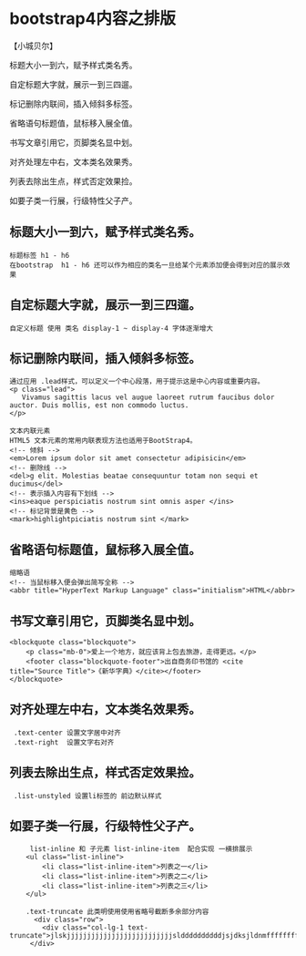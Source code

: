# bootstrap4内容之排版
【小城贝尔】

标题大小一到六，赋予样式类名秀。

自定标题大字就，展示一到三四遛。

标记删除内联间，插入倾斜多标签。

省略语句标题值，鼠标移入展全值。

书写文章引用它，页脚类名显中划。

对齐处理左中右，文本类名效果秀。

列表去除出生点，样式否定效果捡。

如要子类一行展，行级特性父子产。

## 标题大小一到六，赋予样式类名秀。
    标题标签 h1 - h6 
    在bootstrap  h1 - h6 还可以作为相应的类名一旦给某个元素添加便会得到对应的展示效果
## 自定标题大字就，展示一到三四遛。
    自定义标题 使用 类名 display-1 ~ display-4 字体逐渐增大
## 标记删除内联间，插入倾斜多标签。
    通过应用 .lead样式，可以定义一个中心段落，用于提示这是中心内容或重要内容。
    <p class="lead">
       Vivamus sagittis lacus vel augue laoreet rutrum faucibus dolor auctor. Duis mollis, est non commodo luctus.
    </p>

    文本内联元素
    HTML5 文本元素的常用内联表现方法也适用于BootStrap4。
    <!-- 倾斜 -->
    <em>Lorem ipsum dolor sit amet consectetur adipisicin</em>
    <!-- 删除线 -->
    <del>g elit. Molestias beatae consequuntur totam non sequi et ducimus</del>
    <!-- 表示插入内容有下划线 -->
    <ins>eaque perspiciatis nostrum sint omnis asper </ins>
    <!-- 标记背景是黄色 -->
    <mark>highlightpiciatis nostrum sint </mark>
## 省略语句标题值，鼠标移入展全值。
    缩略语
    <!-- 当鼠标移入便会弹出简写全称 -->
    <abbr title="HyperText Markup Language" class="initialism">HTML</abbr>
## 书写文章引用它，页脚类名显中划。
    <blockquote class="blockquote">
        <p class="mb-0">爱上一个地方，就应该背上包去旅游，走得更远。</p>
        <footer class="blockquote-footer">出自商务印书馆的 <cite title="Source Title">《新华字典》</cite></footer>
    </blockquote>
## 对齐处理左中右，文本类名效果秀。
     .text-center 设置文字居中对齐
     .text-right  设置文字右对齐
## 列表去除出生点，样式否定效果捡。
     .list-unstyled 设置li标签的 前边默认样式 
## 如要子类一行展，行级特性父子产。
         list-inline 和 子元素 list-inline-item  配合实现 一横排展示
        <ul class="list-inline">
            <li class="list-inline-item">列表之一</li>
            <li class="list-inline-item">列表之二</li>
            <li class="list-inline-item">列表之三</li>
        </ul>
       
        .text-truncate 此类明使用使用省略号截断多余部分内容
          <div class="row">
            <div class="col-lg-1 text-truncate">jlskjjjjjjjjjjjjjjjjjjjjjjjjjjslddddddddddjsjdksjldnmfffffffffffdsljfjjjs</div>
         </div>